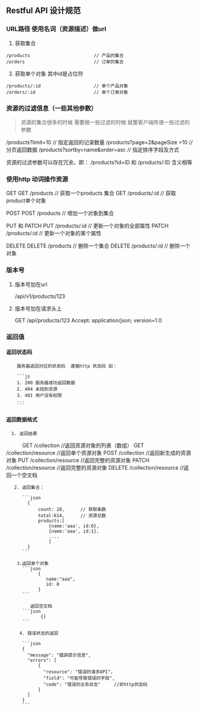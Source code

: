 ## Restful API 设计规范

### URL路径 使用名词（资源描述）做url
    
   1. 获取集合
    
    /products                        // 产品的集合
    /orders                          // 订单的集合
    
   2. 获取单个对象 其中id是占位符

    /products/:id                    // 单个产品对象
    /orders/:id                      // 单个订单对象


### 资源的过滤信息（一些其他参数）
   > 资源的集合很多的时候 需要做一些过滤的时候 就要客户端传递一些过滤的参数

   /products?limit=10                // 指定返回的记录数量
   /products?page=2&pageSize =10     // 分页返回数据
   /products?sortby=name&order=asc   // 指定排序字段及方式

   资源的过滤参数可以存在冗余，即： /products?id=ID 和 /products/:ID 含义相等

### 使用http 动词操作资源

  GET
  GET	/products			// 获取一个products 集合
  GET	/products/:id		// 获取product单个对象

  POST
  POST /products			// 增加一个对象到集合

  PUT 和 PATCH
  PUT /products/:id		// 更新一个对象的全部属性
  PATCH /products/:id 	// 更新一个对象的某个属性

  DELETE
  DELETE	/products		// 删除一个集合
  DELETE	/products/:id	// 删除一个对象

### 版本号

   1. 版本号加在url

      /api/v1/products/123

   2. 版本号加在请求头上
   
        GET /api/products/123
        Accept: application/json; version=1.0


### 返回值

   #### 返回状态码

        服务器返回对应的状态码  遵循http 状态码 如：

        ```js
        1. 200 服务器成功返回数据
        2. 404 未找到资源
        3. 401 用户没有权限
        ...
        ```

   #### 返回数据格式

      1. 返回结果

            GET /collection					//返回资源对象的列表（数组）
            GET /collection/resource		//返回单个资源对象
            POST /collection				//返回新生成的资源对象
            PUT /collection/resource		//返回完整的资源对象
            PATCH /collection/resource		//返回完整的资源对象
            DELETE /collection/resource		//返回一个空文档

       2. 返回集合：

          ```json
            {
             	count: 20,		// 获取条数
             	total:614,		// 资源总数
             	products:[
                   	{name:'aaa', id:0},
                   	{name:'aaa', id:1},
                   	....
                	]
          	}
          ```

        3.返回单个对象
          ```json
                {
                   name:"aaa",
                   id: 0
                }
          ```

             返回空文档
          ```json
                 {}
          ```

         4. 错误状态的返回

          ```json
          {
          	"message": "錯誤提示信息",
          	"errors": [
          		{
          		  "resource": "错误的请求API",
          		  "field": "可能导致错误的字段",
          		  "code": "错误的业务状态"		//非http状态码
          		}
          	]
          }
          ```
